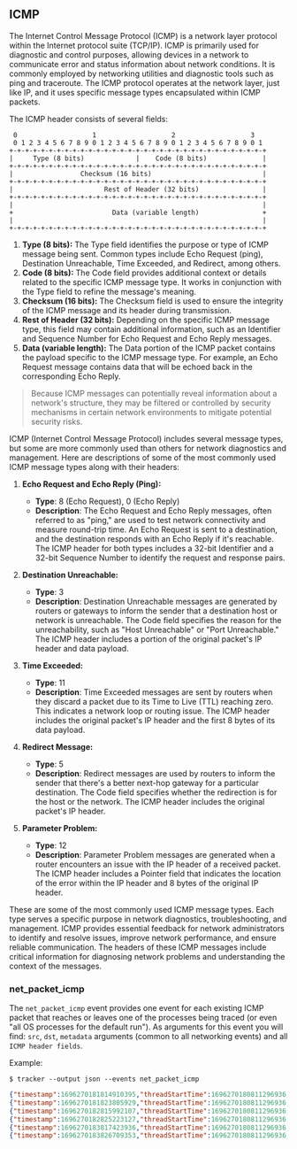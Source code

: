 ## ICMP

The Internet Control Message Protocol (ICMP) is a network layer protocol within
the Internet protocol suite (TCP/IP). ICMP is primarily used for diagnostic and
control purposes, allowing devices in a network to communicate error and status
information about network conditions. It is commonly employed by networking
utilities and diagnostic tools such as ping and traceroute. The ICMP protocol
operates at the network layer, just like IP, and it uses specific message types
encapsulated within ICMP packets.

The ICMP header consists of several fields:

```
 0                   1                   2                   3
 0 1 2 3 4 5 6 7 8 9 0 1 2 3 4 5 6 7 8 9 0 1 2 3 4 5 6 7 8 9 0 1
+-+-+-+-+-+-+-+-+-+-+-+-+-+-+-+-+-+-+-+-+-+-+-+-+-+-+-+-+-+-+-+-+
|     Type (8 bits)             |    Code (8 bits)              |
+-+-+-+-+-+-+-+-+-+-+-+-+-+-+-+-+-+-+-+-+-+-+-+-+-+-+-+-+-+-+-+-+
|                 Checksum (16 bits)                            |
+-+-+-+-+-+-+-+-+-+-+-+-+-+-+-+-+-+-+-+-+-+-+-+-+-+-+-+-+-+-+-+-+
|                       Rest of Header (32 bits)                |
+-+-+-+-+-+-+-+-+-+-+-+-+-+-+-+-+-+-+-+-+-+-+-+-+-+-+-+-+-+-+-+-+
|                                                               |
+                         Data (variable length)                +
|                                                               |
+-+-+-+-+-+-+-+-+-+-+-+-+-+-+-+-+-+-+-+-+-+-+-+-+-+-+-+-+-+-+-+-+
```

1. **Type (8 bits):** The Type field identifies the purpose or type of ICMP message being sent. Common types include Echo Request (ping), Destination Unreachable, Time Exceeded, and Redirect, among others.
2. **Code (8 bits):** The Code field provides additional context or details related to the specific ICMP message type. It works in conjunction with the Type field to refine the message's meaning.
3. **Checksum (16 bits):** The Checksum field is used to ensure the integrity of the ICMP message and its header during transmission.
4. **Rest of Header (32 bits):** Depending on the specific ICMP message type, this field may contain additional information, such as an Identifier and Sequence Number for Echo Request and Echo Reply messages.
5. **Data (variable length):** The Data portion of the ICMP packet contains the payload specific to the ICMP message type. For example, an Echo Request message contains data that will be echoed back in the corresponding Echo Reply.

> Because ICMP messages can potentially reveal information about a network's structure, they may be filtered or controlled by security mechanisms in certain network environments to mitigate potential security risks.

ICMP (Internet Control Message Protocol) includes several message types, but
some are more commonly used than others for network diagnostics and management.
Here are descriptions of some of the most commonly used ICMP message types along
with their headers:

1. **Echo Request and Echo Reply (Ping):**
    - **Type**: 8 (Echo Request), 0 (Echo Reply)
    - **Description**: The Echo Request and Echo Reply messages, often referred to as "ping," are used to test network connectivity and measure round-trip time. An Echo Request is sent to a destination, and the destination responds with an Echo Reply if it's reachable. The ICMP header for both types includes a 32-bit Identifier and a 32-bit Sequence Number to identify the request and response pairs.

2. **Destination Unreachable:**
    - **Type**: 3
    - **Description**: Destination Unreachable messages are generated by routers or gateways to inform the sender that a destination host or network is unreachable. The Code field specifies the reason for the unreachability, such as "Host Unreachable" or "Port Unreachable." The ICMP header includes a portion of the original packet's IP header and data payload.

3. **Time Exceeded:**
    - **Type**: 11
    - **Description**: Time Exceeded messages are sent by routers when they discard a packet due to its Time to Live (TTL) reaching zero. This indicates a network loop or routing issue. The ICMP header includes the original packet's IP header and the first 8 bytes of its data payload.

4. **Redirect Message:**
    - **Type**: 5
    - **Description**: Redirect messages are used by routers to inform the sender that there's a better next-hop gateway for a particular destination. The Code field specifies whether the redirection is for the host or the network. The ICMP header includes the original packet's IP header.

5. **Parameter Problem:**
    - **Type**: 12
    - **Description**: Parameter Problem messages are generated when a router encounters an issue with the IP header of a received packet. The ICMP header includes a Pointer field that indicates the location of the error within the IP header and 8 bytes of the original IP header.

These are some of the most commonly used ICMP message types. Each type serves a specific purpose in network diagnostics, troubleshooting, and management. ICMP provides essential feedback for network administrators to identify and resolve issues, improve network performance, and ensure reliable communication. The headers of these ICMP messages include critical information for diagnosing network problems and understanding the context of the messages.

### net_packet_icmp

The `net_packet_icmp` event provides one event for each existing ICMP packet
that reaches or leaves one of the processes being traced (or even "all OS
processes for the default run"). As arguments for this event you will find:
`src`, `dst`, `metadata` arguments (common to all networking events) and all `ICMP header
fields`.

Example:

```console
$ tracker --output json --events net_packet_icmp
```

```json
{"timestamp":1696270181814910395,"threadStartTime":1696270180811296936,"processorId":6,"processId":1094692,"cgroupId":5650,"threadId":1094692,"parentProcessId":1037836,"hostProcessId":1094692,"hostThreadId":1094692,"hostParentProcessId":1037836,"userId":1000,"mountNamespace":4026531841,"pidNamespace":4026531836,"processName":"ping","executable":{"path":""},"hostName":"rugged","containerId":"","container":{},"kubernetes":{},"eventId":"2004","eventName":"net_packet_icmp","matchedPolicies":[""],"argsNum":3,"returnValue":0,"syscall":"sendto","stackAddresses":[0],"contextFlags":{"containerStarted":false,"isCompat":false},"threadEntityId":4158935444,"processEntityId":4158935444,"parentEntityId":2142180145,"args":[{"name":"src","type":"const char*","value":"192.168.200.50"},{"name":"dst","type":"const char*","value":"8.8.8.8"},{"name":"proto_icmp","type":"trace.ProtoICMP","value":{"typeCode":"EchoRequest","checksum":38217,"id":6,"seq":2}}]}
{"timestamp":1696270181823805929,"threadStartTime":1696270180811296936,"processorId":6,"processId":1094692,"cgroupId":5650,"threadId":1094692,"parentProcessId":1037836,"hostProcessId":1094692,"hostThreadId":1094692,"hostParentProcessId":1037836,"userId":1000,"mountNamespace":4026531841,"pidNamespace":4026531836,"processName":"ping","executable":{"path":""},"hostName":"rugged","containerId":"","container":{},"kubernetes":{},"eventId":"2004","eventName":"net_packet_icmp","matchedPolicies":[""],"argsNum":3,"returnValue":0,"syscall":"","stackAddresses":[0],"contextFlags":{"containerStarted":false,"isCompat":false},"threadEntityId":4158935444,"processEntityId":4158935444,"parentEntityId":2142180145,"args":[{"name":"src","type":"const char*","value":"8.8.8.8"},{"name":"dst","type":"const char*","value":"192.168.200.50"},{"name":"proto_icmp","type":"trace.ProtoICMP","value":{"typeCode":"EchoReply","checksum":40265,"id":6,"seq":2}}]}
{"timestamp":1696270182815992107,"threadStartTime":1696270180811296936,"processorId":1,"processId":1094692,"cgroupId":5650,"threadId":1094692,"parentProcessId":1037836,"hostProcessId":1094692,"hostThreadId":1094692,"hostParentProcessId":1037836,"userId":1000,"mountNamespace":4026531841,"pidNamespace":4026531836,"processName":"ping","executable":{"path":""},"hostName":"rugged","containerId":"","container":{},"kubernetes":{},"eventId":"2004","eventName":"net_packet_icmp","matchedPolicies":[""],"argsNum":3,"returnValue":0,"syscall":"sendto","stackAddresses":[0],"contextFlags":{"containerStarted":false,"isCompat":false},"threadEntityId":4158935444,"processEntityId":4158935444,"parentEntityId":2142180145,"args":[{"name":"src","type":"const char*","value":"192.168.200.50"},{"name":"dst","type":"const char*","value":"8.8.8.8"},{"name":"proto_icmp","type":"trace.ProtoICMP","value":{"typeCode":"EchoRequest","checksum":17732,"id":6,"seq":3}}]}
{"timestamp":1696270182825223127,"threadStartTime":1696270180811296936,"processorId":6,"processId":1094692,"cgroupId":5650,"threadId":1094692,"parentProcessId":1037836,"hostProcessId":1094692,"hostThreadId":1094692,"hostParentProcessId":1037836,"userId":1000,"mountNamespace":4026531841,"pidNamespace":4026531836,"processName":"ping","executable":{"path":""},"hostName":"rugged","containerId":"","container":{},"kubernetes":{},"eventId":"2004","eventName":"net_packet_icmp","matchedPolicies":[""],"argsNum":3,"returnValue":0,"syscall":"","stackAddresses":[0],"contextFlags":{"containerStarted":false,"isCompat":false},"threadEntityId":4158935444,"processEntityId":4158935444,"parentEntityId":2142180145,"args":[{"name":"src","type":"const char*","value":"8.8.8.8"},{"name":"dst","type":"const char*","value":"192.168.200.50"},{"name":"proto_icmp","type":"trace.ProtoICMP","value":{"typeCode":"EchoReply","checksum":19780,"id":6,"seq":3}}]}
{"timestamp":1696270183817423936,"threadStartTime":1696270180811296936,"processorId":6,"processId":1094692,"cgroupId":5650,"threadId":1094692,"parentProcessId":1037836,"hostProcessId":1094692,"hostThreadId":1094692,"hostParentProcessId":1037836,"userId":1000,"mountNamespace":4026531841,"pidNamespace":4026531836,"processName":"ping","executable":{"path":""},"hostName":"rugged","containerId":"","container":{},"kubernetes":{},"eventId":"2004","eventName":"net_packet_icmp","matchedPolicies":[""],"argsNum":3,"returnValue":0,"syscall":"sendto","stackAddresses":[0],"contextFlags":{"containerStarted":false,"isCompat":false},"threadEntityId":4158935444,"processEntityId":4158935444,"parentEntityId":2142180145,"args":[{"name":"src","type":"const char*","value":"192.168.200.50"},{"name":"dst","type":"const char*","value":"8.8.8.8"},{"name":"proto_icmp","type":"trace.ProtoICMP","value":{"typeCode":"EchoRequest","checksum":62525,"id":6,"seq":4}}]}
{"timestamp":1696270183826709353,"threadStartTime":1696270180811296936,"processorId":6,"processId":1094692,"cgroupId":5650,"threadId":1094692,"parentProcessId":1037836,"hostProcessId":1094692,"hostThreadId":1094692,"hostParentProcessId":1037836,"userId":1000,"mountNamespace":4026531841,"pidNamespace":4026531836,"processName":"ping","executable":{"path":""},"hostName":"rugged","containerId":"","container":{},"kubernetes":{},"eventId":"2004","eventName":"net_packet_icmp","matchedPolicies":[""],"argsNum":3,"returnValue":0,"syscall":"","stackAddresses":[0],"contextFlags":{"containerStarted":false,"isCompat":false},"threadEntityId":4158935444,"processEntityId":4158935444,"parentEntityId":2142180145,"args":[{"name":"src","type":"const char*","value":"8.8.8.8"},{"name":"dst","type":"const char*","value":"192.168.200.50"},{"name":"proto_icmp","type":"trace.ProtoICMP","value":{"typeCode":"EchoReply","checksum":64573,"id":6,"seq":4}}]}
```
